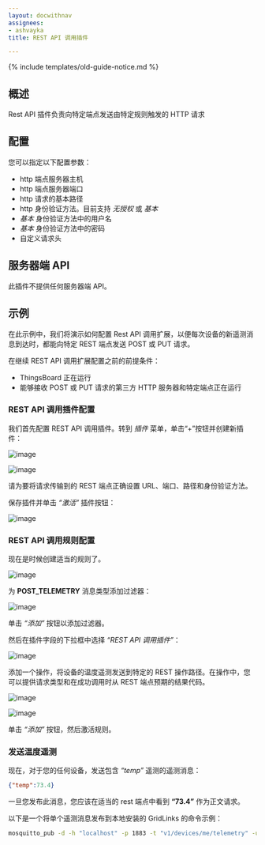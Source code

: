 ```yaml
---
layout: docwithnav
assignees:
- ashvayka
title: REST API 调用插件

---
```


{% include templates/old-guide-notice.md %}

## 概述

Rest API 插件负责向特定端点发送由特定规则触发的 HTTP 请求

## 配置

您可以指定以下配置参数：

- http 端点服务器主机
- http 端点服务器端口
- http 请求的基本路径
- http 身份验证方法。目前支持 *无授权* 或 *基本*
- *基本* 身份验证方法中的用户名
- *基本* 身份验证方法中的密码
- 自定义请求头

## 服务器端 API

此插件不提供任何服务器端 API。

## 示例

在此示例中，我们将演示如何配置 Rest API 调用扩展，以便每次设备的新遥测消息到达时，都能向特定 REST 端点发送 POST 或 PUT 请求。

在继续 REST API 调用扩展配置之前的前提条件：

- ThingsBoard 正在运行
- 能够接收 POST 或 PUT 请求的第三方 HTTP 服务器和特定端点正在运行

### REST API 调用插件配置

我们首先配置 REST API 调用插件。转到 *插件* 菜单，单击“+”按钮并创建新插件：

![image](/images/reference/plugins/rest-api-call/rest-api-call-plugin-config-1.png)

![image](/images/reference/plugins/rest-api-call/rest-api-call-plugin-config-2.png)

请为要将请求传输到的 REST 端点正确设置 URL、端口、路径和身份验证方法。

保存插件并单击 *“激活”* 插件按钮：

![image](/images/reference/plugins/rest-api-call/rest-api-call-activate-plugin.png)

### REST API 调用规则配置

现在是时候创建适当的规则了。

![image](/images/reference/plugins/rest-api-call/rest-api-call-rule-config.png)

为 **POST_TELEMETRY** 消息类型添加过滤器：

![image](/images/reference/plugins/rest-api-call/post-telemetry-filter.png)

单击 *“添加”* 按钮以添加过滤器。

然后在插件字段的下拉框中选择 *“REST API 调用插件”*：

![image](/images/reference/plugins/rest-api-call/rest-api-call-plugin-selection.png)

添加一个操作，将设备的温度遥测发送到特定的 REST 操作路径。在操作中，您可以提供请求类型和在成功调用时从 REST 端点预期的结果代码。

![image](/images/reference/plugins/rest-api-call/rest-api-call-rule-action-config-1.png)

![image](/images/reference/plugins/rest-api-call/rest-api-call-rule-action-config-2.png)

单击 *“添加”* 按钮，然后激活规则。

### 发送温度遥测

现在，对于您的任何设备，发送包含 *“temp”* 遥测的遥测消息：

```json
{"temp":73.4}
```

一旦您发布此消息，您应该在适当的 rest 端点中看到 **“73.4”** 作为正文请求。

以下是一个将单个遥测消息发布到本地安装的 GridLinks 的命令示例：

```bash
mosquitto_pub -d -h "localhost" -p 1883 -t "v1/devices/me/telemetry" -u "$ACCESS_TOKEN" -m '{"temp":73.4}'
```
